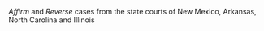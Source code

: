 *Affirm* and *Reverse* cases from the state courts of New Mexico, Arkansas, North Carolina and Illinois
